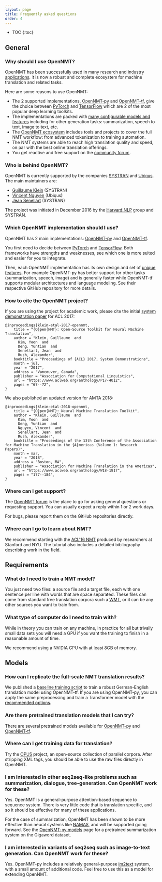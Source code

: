```yaml
---
layout: page
title: Frequently asked questions
order: 4
---
```


* TOC
{:toc}


## General

### Why should I use OpenNMT?

OpenNMT has been successfully used in [many research and industry applications](/publications). It is now a robust and complete ecosystem for machine translation and related tasks.

Here are some reasons to use OpenNMT:

* The 2 supported implementations, [OpenNMT-py](https://github.com/OpenNMT/OpenNMT-py) and [OpenNMT-tf](https://github.com/OpenNMT/OpenNMT-tf), give the choice between [PyTorch](https://pytorch.org/) and [TensorFlow](https://www.tensorflow.org/) which are 2 of the most popular deep learning toolkits.
* The implementations are packed with [many configurable models and features](/features) including for other generation tasks: summarization, speech to text, image to text, etc.
* The [OpenNMT ecosystem](https://github.com/OpenNMT) includes tools and projects to cover the full NMT workflow: from advanced tokenization to training automation.
* The NMT systems are able to reach high translation quality and speed, on par with the best online translation offerings.
* You get reactive and free support on the [community forum](http://forum.opennmt.net/).

### Who is behind OpenNMT?

OpenNMT is currently supported by the companies [SYSTRAN](http://www.systransoft.com/) and [Ubiqus](https://www.ubiqus.com/). The main maintainers are:

* [Guillaume Klein](https://github.com/guillaumekln) (SYSTRAN)
* [Vincent Nguyen](https://github.com/vince62s) (Ubiqus)
* [Jean Senellart](https://github.com/jsenellart) (SYSTRAN)

The project was initiated in December 2016 by the [Harvard NLP](https://nlp.seas.harvard.edu/) group and SYSTRAN.

### Which OpenNMT implementation should I use?

OpenNMT has 2 main implementations: [OpenNMT-py](https://github.com/OpenNMT/OpenNMT-py) and [OpenNMT-tf](https://github.com/OpenNMT/OpenNMT-tf).

You first need to decide between [PyTorch](https://pytorch.org/) and [TensorFlow](https://www.tensorflow.org/). Both frameworks have strengths and weaknesses, see which one is more suited and easier for you to integrate.

Then, each OpenNMT implementation has its own design and set of [unique features](/features). For example OpenNMT-py has better support for other tasks (summarization, speech, image) and is generally faster while OpenNMT-tf supports modular architectures and language modeling. See their respective GitHub repository for more details.

### How to cite the OpenNMT project?

If you are using the project for academic work, please cite the initial [system demonstration paper](https://www.aclweb.org/anthology/P17-4012) for ACL 2017:

```
@inproceedings{klein-etal-2017-opennmt,
    title = "{O}pen{NMT}: Open-Source Toolkit for Neural Machine Translation",
    author = "Klein, Guillaume  and
      Kim, Yoon  and
      Deng, Yuntian  and
      Senellart, Jean  and
      Rush, Alexander",
    booktitle = "Proceedings of {ACL} 2017, System Demonstrations",
    month = jul,
    year = "2017",
    address = "Vancouver, Canada",
    publisher = "Association for Computational Linguistics",
    url = "https://www.aclweb.org/anthology/P17-4012",
    pages = "67--72",
}
```

We also published an [updated version](https://www.aclweb.org/anthology/W18-1817) for AMTA 2018:

```
@inproceedings{klein-etal-2018-opennmt,
    title = "{O}pen{NMT}: Neural Machine Translation Toolkit",
    author = "Klein, Guillaume  and
      Kim, Yoon  and
      Deng, Yuntian  and
      Nguyen, Vincent  and
      Senellart, Jean  and
      Rush, Alexander",
    booktitle = "Proceedings of the 13th Conference of the Association for Machine Translation in the {A}mericas (Volume 1: Research Papers)",
    month = mar,
    year = "2018",
    address = "Boston, MA",
    publisher = "Association for Machine Translation in the Americas",
    url = "https://www.aclweb.org/anthology/W18-1817",
    pages = "177--184",
}
```

### Where can I get support?

The [OpenNMT forum](http://forum.opennmt.net/) is the place to go for asking general questions or requesting support. You can usually expect a reply within 1 or 2 work days.

For bugs, please report them on the GitHub repositories directly.

### Where can I go to learn about NMT?

We recommend starting with the [ACL'16 NMT](https://sites.google.com/site/acl16nmt/home) produced by researchers at Stanford and NYU. The tutorial also includes a detailed bibliography describing work in the field.

## Requirements

### What do I need to train a NMT model?

You just need two files: a source file and a target file, each with one sentence per line with words that are space separated. These files can come from standard free translation corpora such a [WMT](http://www.statmt.org/wmt19/), or it can be any other sources you want to train from.

### What type of computer do I need to train with?

While in theory you can train on any machine, in practice for all but trivally small data sets you will need a GPU if you want the training to finish in a reasonable amount of time.

We recommend using a NVIDIA GPU with at least 8GB of memory.

## Models

### How can I replicate the full-scale NMT translation results?

We published a [baseline training script](https://github.com/OpenNMT/OpenNMT-tf/tree/master/scripts/wmt) to train a robust German-English translation model using OpenNMT-tf. If you are using OpenNMT-py, you can apply the same preprocessing and train a Transformer model with the [recommended options](http://opennmt.net/OpenNMT-py/FAQ.html#how-do-i-use-the-transformer-model-do-you-support-multi-gpu).

### Are there pretrained translation models that I can try?

There are several pretrained models available for [OpenNMT-py](/Models-py) and [OpenNMT-tf](/Models-tf).

### Where can I get training data for translation?

Try the [OPUS](http://opus.lingfil.uu.se/) project, an open-source collection of parallel corpora. After stripping XML tags, you should be able to use the raw files directly in OpenNMT.

### I am interested in other seq2seq-like problems such as summarization, dialogue, tree-generation. Can OpenNMT work for these?

Yes. OpenNMT is a general-purpose attention-based sequence to sequence system. There is very little code that is translation specific, and so it should be effective for many of these applications.

For the case of summarization, OpenNMT has been shown to be more effective than neural systems like [NAMAS](https://github.com/facebook/NAMAS), and will be supported going forward. See the [OpenNMT-py models](/Models-py) page for a pretrained summarization system on the Gigaword dataset.

### I am interested in variants of seq2seq such as image-to-text generation. Can OpenNMT work for these?

Yes. OpenNMT-py includes a relatively general-purpose [im2text](http://opennmt.net/OpenNMT-py/im2text.html) system, with a small amount of additional code. Feel free to use this as a model for extending OpenNMT.
